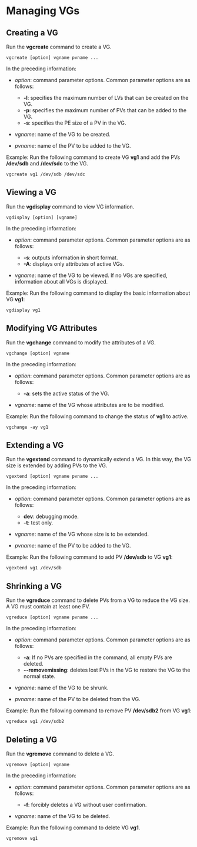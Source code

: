 # Managing VGs<a name="EN-US_TOPIC_0230942068"></a>

## Creating a VG<a name="section1621605611425"></a>

Run the  **vgcreate**  command to create a VG.

```
vgcreate [option] vgname pvname ...
```

In the preceding information:

-   _option_: command parameter options. Common parameter options are as follows:
    -   **-l**: specifies the maximum number of LVs that can be created on the VG.
    -   **-p**: specifies the maximum number of PVs that can be added to the VG.
    -   **-s**: specifies the PE size of a PV in the VG.

-   _vgname_: name of the VG to be created.
-   _pvname_: name of the PV to be added to the VG.

Example: Run the following command to create VG  **vg1**  and add the PVs  **/dev/sdb**  and  **/dev/sdc**  to the VG.

```
vgcreate vg1 /dev/sdb /dev/sdc  
```

## Viewing a VG<a name="section1288685245617"></a>

Run the  **vgdisplay**  command to view VG information.

```
vgdisplay [option] [vgname]
```

In the preceding information:

-   _option_: command parameter options. Common parameter options are as follows:
    -   **-s**: outputs information in short format.
    -   **-A**: displays only attributes of active VGs.

-   _vgname_: name of the VG to be viewed. If no VGs are specified, information about all VGs is displayed.

Example: Run the following command to display the basic information about VG  **vg1**:

```
vgdisplay vg1
```

## Modifying VG Attributes<a name="section134528410519"></a>

Run the  **vgchange**  command to modify the attributes of a VG.

```
vgchange [option] vgname
```

In the preceding information:

-   _option_: command parameter options. Common parameter options are as follows:
    -   **-a**: sets the active status of the VG.

-   _vgname_: name of the VG whose attributes are to be modified.

Example: Run the following command to change the status of  **vg1**  to active.

```
vgchange -ay vg1
```

## Extending a VG<a name="section9939647191712"></a>

Run the  **vgextend**  command to dynamically extend a VG. In this way, the VG size is extended by adding PVs to the VG.

```
vgextend [option] vgname pvname ...
```

In the preceding information:

-   _option_: command parameter options. Common parameter options are as follows:
    -   **dev**: debugging mode.
    -   **-t**: test only.

-   _vgname_: name of the VG whose size is to be extended.
-   _pvname_: name of the PV to be added to the VG.

Example: Run the following command to add PV  **/dev/sdb**  to VG  **vg1**:

```
vgextend vg1 /dev/sdb
```

## Shrinking a VG<a name="section187401776325"></a>

Run the  **vgreduce**  command to delete PVs from a VG to reduce the VG size. A VG must contain at least one PV.

```
vgreduce [option] vgname pvname ...
```

In the preceding information:

-   _option_: command parameter options. Common parameter options are as follows:
    -   **-a**: If no PVs are specified in the command, all empty PVs are deleted.
    -   **--removemissing**: deletes lost PVs in the VG to restore the VG to the normal state.

-   _vgname_: name of the VG to be shrunk.
-   _pvname_: name of the PV to be deleted from the VG.

Example: Run the following command to remove PV  **/dev/sdb2**  from VG  **vg1**:

```
vgreduce vg1 /dev/sdb2
```

## Deleting a VG<a name="section8655545125911"></a>

Run the  **vgremove**  command to delete a VG.

```
vgremove [option] vgname
```

In the preceding information:

-   _option_: command parameter options. Common parameter options are as follows:
    -   **-f**: forcibly deletes a VG without user confirmation.

-   _vgname_: name of the VG to be deleted.

Example: Run the following command to delete VG  **vg1**.

```
vgremove vg1
```

